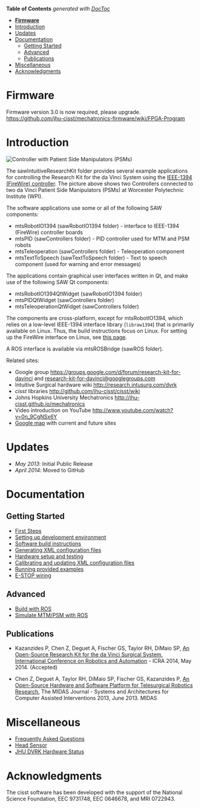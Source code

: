 <!-- START doctoc generated TOC please keep comment here to allow auto update -->
<!-- DON'T EDIT THIS SECTION, INSTEAD RE-RUN doctoc TO UPDATE -->
**Table of Contents**  *generated with [DocToc](http://doctoc.herokuapp.com/)*

- [**Firmware**](#firmware)
- [Introduction](#introduction)
- [Updates](#updates)
- [Documentation](#documentation)
  - [Getting Started](#getting-started)
  - [Advanced](#advanced)
  - [Publications](#publications)
- [Miscellaneous](#miscellaneous)
- [Acknowledgments](#acknowledgments)

<!-- END doctoc generated TOC please keep comment here to allow auto update -->

# **Firmware**
Firmware version 3.0 is now required, please upgrade.
https://github.com/jhu-cisst/mechatronics-firmware/wiki/FPGA-Program 

# Introduction

![Controller with Patient Side Manipulators (PSMs)](/jhu-dvrk/sawIntuitiveResearchKit/wiki/ControllerWithPSM.jpg)

The sawIntuitiveResearchKit folder provides several example applications for controlling the Research Kit for the da Vinci System using the [IEEE-1394 (FireWire) controller](http://jhu-cisst.github.io/mechatronics/). The picture above shows two Controllers connected to two da Vinci Patient Side Manipulators (PSMs) at Worcester Polytechnic Institute (WPI).

The software applications use some or all of the following SAW components:
* mtsRobotIO1394 (sawRobotIO1394 folder) - interface to IEEE-1394 (FireWire) controller boards
* mtsPID (sawControllers folder) - PID controller used for MTM and PSM robots
* mtsTeleoperation (sawControllers folder) - Teleoperation component
* mtsTextToSpeech (sawTextToSpeech folder) - Text to speech component (used for warning and error messages)

The applications contain graphical user interfaces written in Qt, and make use of the following SAW Qt components:
* mtsRobotIO1394QtWidget (sawRobotIO1394 folder)
* mtsPIDQtWidget (sawControllers folder)
* mtsTeleoperationQtWidget (sawControllers folder)

The components are cross-platform, except for mtsRobotIO1394, which relies on a low-level IEEE-1394 interface library (`libraw1394`) that is primarily available on Linux. Thus, the build instructions focus on Linux. For setting up the FireWire interface on Linux, see [this page](/jhu-cisst/mechatronics-software/wiki/Development-Environment).

A ROS interface is available via mtsROSBridge (sawROS folder).

Related sites:
* Google group https://groups.google.com/d/forum/research-kit-for-davinci and research-kit-for-davinci@googlegroups.com
* Intuitive Surgical hardware wiki http://research.intusurg.com/dvrk
* *cisst* libraries http://github.com/jhu-cisst/cisst/wiki
* Johns Hopkins University Mechatronics http://jhu-cisst.github.io/mechatronics
* Video introduction on YouTube http://www.youtube.com/watch?v=0n_9CgNSx6Y
* [Google map](https://mapsengine.google.com/map/embed?mid=z14AfgTT1a9w.ktOc3SMAsVF4) with current and future sites 

# Updates

* *May 2013*: Initial Public Release
* *April 2014*: Moved to GitHub

# Documentation

## Getting Started

* [First Steps](/jhu-dvrk/sawIntuitiveResearchKit/wiki/FirstSteps)
* [Setting up development environment](/jhu-cisst/mechatronics-software/wiki/Development-Environment)
* [Software build instructions](/jhu-dvrk/sawIntuitiveResearchKit/wiki/Build)
* [Generating XML configuration files](/jhu-dvrk/sawIntuitiveResearchKit/wiki/XMLConfig)
* [Hardware setup and testing](/jhu-dvrk/sawIntuitiveResearchKit/wiki/Hardware)
* [Calibrating and updating XML configuration files](/jhu-dvrk/sawIntuitiveResearchKit/wiki/Calibration)
* [Running provided examples](/jhu-dvrk/sawIntuitiveResearchKit/wiki/Examples)
* [E-STOP wiring](/jhu-dvrk/sawIntuitiveResearchKit/wiki/ESTOP)

## Advanced 

* [Build with ROS](/jhu-dvrk/dvrk-ros)
* [Simulate MTM/PSM with ROS](/jhu-dvrk/sawIntuitiveResearchKit/wiki/Simulation)

## Publications

* Kazanzides P, Chen Z, Deguet A, Fischer GS, Taylor RH, DiMaio SP, [An Open-Source Research Kit for the da Vinci Surgical System, International Conference on Robotics and Automation](/jhu-dvrk/sawIntuitiveResearchKit/wiki/kazanzides-chen-etal-icra-2014.pdf) - ICRA 2014, May 2014. (Accepted)

* Chen Z, Deguet A, Taylor RH, DiMaio SP, Fischer GS, Kazanzides P, [An Open-Source Hardware and Software Platform for Telesurgical Robotics Research](/jhu-dvrk/sawIntuitiveResearchKit/wiki/chen-deguet-etal-miccai-2013.pdf), The MIDAS Journal - Systems and Architectures for Computer Assisted Interventions 2013, June 2013. MIDAS

# Miscellaneous

* [Frequently Asked Questions](/jhu-dvrk/sawIntuitiveResearchKit/wiki/FAQ)
* [Head Sensor](/jhu-dvrk/sawIntuitiveResearchKit/wiki/HeadSensor)
* [JHU DVRK Hardware Status](JHU-DVRK-Hardware-Status)


# Acknowledgments

The cisst software has been developed with the support of the National Science Foundation, EEC 9731748, EEC 0646678, and MRI 0722943.